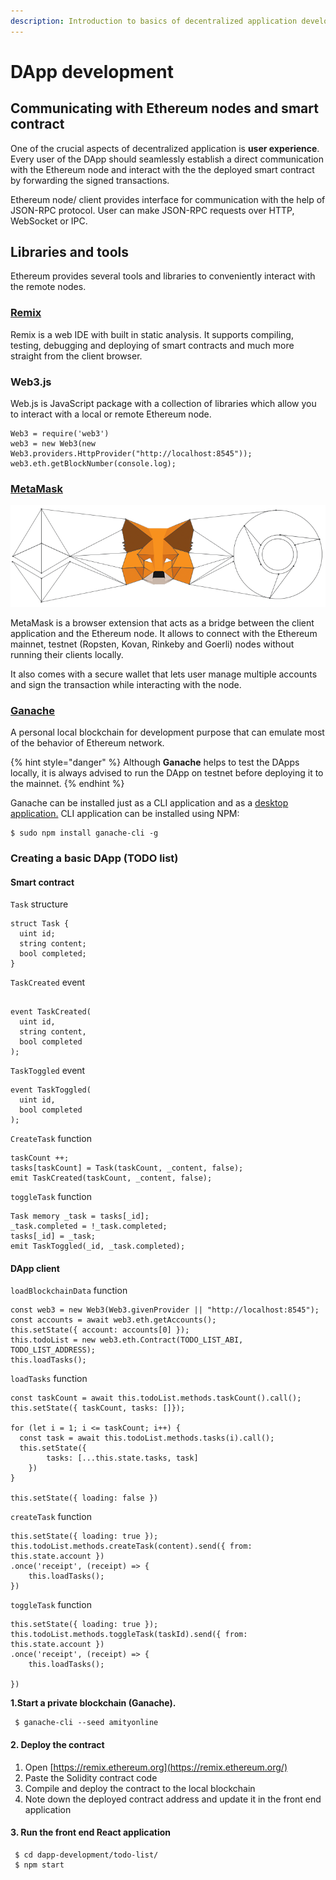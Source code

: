 ```yaml
---
description: Introduction to basics of decentralized application development
---
```


# DApp development

## Communicating with Ethereum nodes and smart contract

One of the crucial aspects of decentralized application is **user experience**. Every user of the DApp should seamlessly establish a direct communication with the Ethereum node and interact with the the deployed smart contract by forwarding the signed transactions.

Ethereum node/ client provides interface for communication with the help of JSON-RPC protocol. User can make JSON-RPC requests over HTTP, WebSocket or IPC. 

## Libraries and tools

Ethereum provides several tools and libraries to conveniently interact with the remote nodes.

### [Remix](https://remix.ethereum.org)

Remix is a web IDE with built in static analysis. It supports compiling, testing, debugging and deploying of smart contracts and much more straight from the client browser.

### Web3.js

Web.js is JavaScript package with a collection of libraries which allow you to interact with a local or remote Ethereum node.

```text
Web3 = require('web3')
web3 = new Web3(new
Web3.providers.HttpProvider("http://localhost:8545"));
web3.eth.getBlockNumber(console.log);

```

### [MetaMask](https://metamask.io/)

![MetaMask Bridge \(https://metamask.io\)](.gitbook/assets/ethereum-metamask-chrome.png)

MetaMask is a browser extension that acts as a bridge between the client application and the Ethereum node. It allows to connect with the Ethereum mainnet, testnet \(Ropsten, Kovan, Rinkeby and Goerli\) nodes without running their clients locally.

It also comes with a secure wallet that lets user manage multiple accounts and sign the transaction while interacting with the node.

### [Ganache](https://www.trufflesuite.com/ganache) 

A personal local blockchain for development purpose that can emulate most of the behavior of Ethereum network. 

{% hint style="danger" %}
Although **Ganache** helps to test the DApps locally, it is always advised to run the DApp on testnet before deploying it to the mainnet.
{% endhint %}

Ganache can be installed just as a CLI application and as a [desktop application.](https://www.trufflesuite.com/ganache) CLI application can be installed using NPM:

```text
$ sudo npm install ganache-cli -g 
```

### Creating a basic DApp \(TODO list\)

#### Smart contract

`Task` structure

```text
struct Task {
  uint id;
  string content;
  bool completed;
}
```

`TaskCreated` event

```text

event TaskCreated(
  uint id,
  string content,
  bool completed
);

```

`TaskToggled` event

```text
event TaskToggled(
  uint id,
  bool completed
);
```

`CreateTask` function

```text
taskCount ++;
tasks[taskCount] = Task(taskCount, _content, false);
emit TaskCreated(taskCount, _content, false);
```

`toggleTask` function

```text
Task memory _task = tasks[_id];
_task.completed = !_task.completed;
tasks[_id] = _task;
emit TaskToggled(_id, _task.completed);
```

#### **DApp client**

`loadBlockchainData` function

```text
const web3 = new Web3(Web3.givenProvider || "http://localhost:8545");
const accounts = await web3.eth.getAccounts();
this.setState({ account: accounts[0] });
this.todoList = new web3.eth.Contract(TODO_LIST_ABI, TODO_LIST_ADDRESS);
this.loadTasks();

```



`loadTasks` function

```text
const taskCount = await this.todoList.methods.taskCount().call();
this.setState({ taskCount, tasks: []});

for (let i = 1; i <= taskCount; i++) {
  const task = await this.todoList.methods.tasks(i).call();
  this.setState({
        tasks: [...this.state.tasks, task]
    })
}

this.setState({ loading: false })
```



`createTask` function

```text
this.setState({ loading: true });
this.todoList.methods.createTask(content).send({ from: this.state.account })
.once('receipt', (receipt) => {
    this.loadTasks();
})
```

`toggleTask` function

```text
this.setState({ loading: true });
this.todoList.methods.toggleTask(taskId).send({ from: this.state.account })
.once('receipt', (receipt) => {
    this.loadTasks();

})
```

**1.Start a private blockchain \(Ganache\).**

```text
 $ ganache-cli --seed amityonline
```

#### 2.  Deploy the contract

1. Open [https://remix.ethereum.org](https://remix.ethereum.org/)
2. Paste the Solidity contract code
3. Compile and deploy the contract to the local blockchain
4. Note down the deployed contract address and update it in the front end application

#### 3. Run the front end React application

```text
 $ cd dapp-development/todo-list/
 $ npm start
```

#### 







